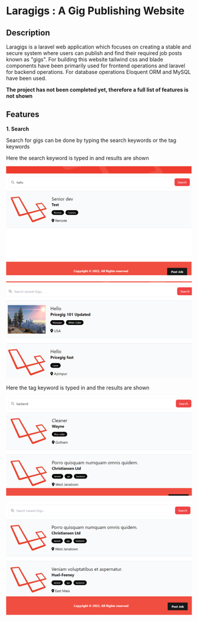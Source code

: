 # Laragigs : A Gig Publishing Website

## Description

Laragigs is a laravel web application which focuses on creating a stable and secure system where users can publish and find their required job posts known as "gigs". For building this website tailwind css and blade components have been primarily used for frontend operations and laravel for backend operations. For database operations Eloquent ORM and MySQL have been used. 

**The project has not been completed yet, therefore a full list of features is not shown**

## Features

**1. Search**

Search for gigs can be done by typing the search keywords or the tag keywords

Here the search keyword is typed in and results are shown

![Laragigs Search Screenshot](Readme%20Attachments\search-1.png)

![Laragigs Search Result Screenshot](Readme%20Attachments\search-2.png)

Here the tag keyword is typed in and the results are shown

![Laragigs Search Screenshot](Readme%20Attachments\search-3.png)

![Laragigs Search Result Screenshot](Readme%20Attachments\search-4.png)
